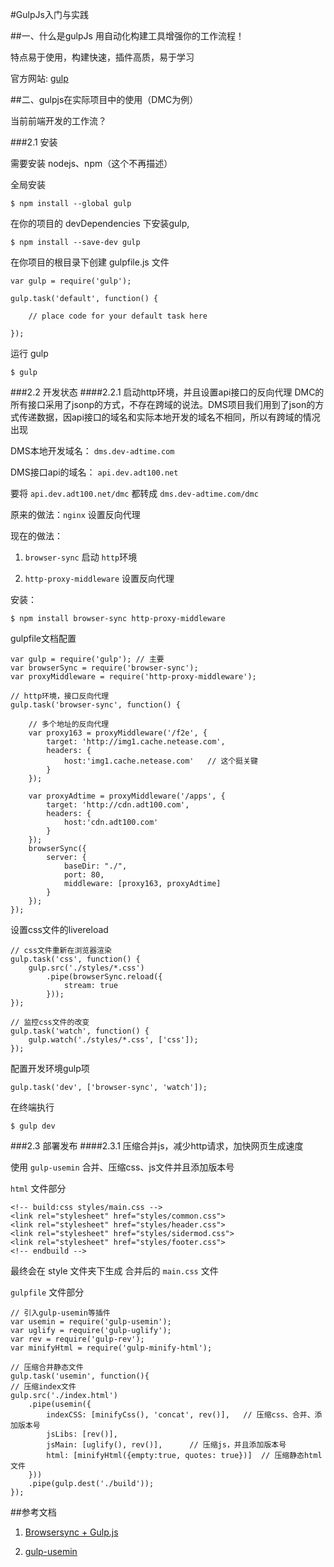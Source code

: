 #GulpJs入门与实践

##一、什么是gulpJs
用自动化构建工具增强你的工作流程！

特点易于使用，构建快速，插件高质，易于学习

官方网站: [gulp](http://gulpjs.com/)


##二、gulpjs在实际项目中的使用（DMC为例）


当前前端开发的工作流？

###2.1 安装

需要安装 nodejs、npm（这个不再描述）

全局安装

	$ npm install --global gulp

在你的项目的 devDependencies 下安装gulp,
	
	$ npm install --save-dev gulp

在你项目的根目录下创建 gulpfile.js 文件

	var gulp = require('gulp');

	gulp.task('default', function() {

		// place code for your default task here
  
	});

运行 gulp

	$ gulp



###2.2 开发状态
####2.2.1 启动http环境，并且设置api接口的反向代理
DMC的所有接口采用了jsonp的方式，不存在跨域的说法。DMS项目我们用到了json的方式传递数据，因api接口的域名和实际本地开发的域名不相同，所以有跨域的情况出现

DMS本地开发域名： `dms.dev-adtime.com`

DMS接口api的域名： `api.dev.adt100.net`

要将 `api.dev.adt100.net/dmc` 都转成 `dms.dev-adtime.com/dmc`

原来的做法：`nginx` 设置反向代理

现在的做法：

1. `browser-sync` 启动 `http`环境


2. `http-proxy-middleware` 设置反向代理

安装：

	$ npm install browser-sync http-proxy-middleware
	
gulpfile文档配置

	var gulp = require('gulp'); // 主要
	var browserSync = require('browser-sync');	
	var proxyMiddleware = require('http-proxy-middleware');
	
	// http环境，接口反向代理
	gulp.task('browser-sync', function() {

		// 多个地址的反向代理
		var proxy163 = proxyMiddleware('/f2e', {
	    	target: 'http://img1.cache.netease.com',
	    	headers: {
	    		host:'img1.cache.netease.com'	// 这个挺关键
	    	}
	  	});

		var proxyAdtime = proxyMiddleware('/apps', {
	    	target: 'http://cdn.adt100.com',
	    	headers: {
	    		host:'cdn.adt100.com'
	    	}
	  	});
		browserSync({
	    	server: {
	        	baseDir: "./",
	        	port: 80,
	        	middleware: [proxy163, proxyAdtime]
	    	}
		});
	});	
	
设置css文件的livereload	

	// css文件重新在浏览器渲染
	gulp.task('css', function() {
    	gulp.src('./styles/*.css')
        	.pipe(browserSync.reload({
            	stream: true
        	}));
	});

	// 监控css文件的改变
	gulp.task('watch', function() {
    	gulp.watch('./styles/*.css', ['css']);
	});
	
配置开发环境gulp项

	gulp.task('dev', ['browser-sync', 'watch']);

在终端执行

	$ gulp dev


###2.3 部署发布
####2.3.1 压缩合并js，减少http请求，加快网页生成速度

使用 `gulp-usemin` 合并、压缩css、js文件并且添加版本号

`html` 文件部分

	<!-- build:css styles/main.css -->
	<link rel="stylesheet" href="styles/common.css">
	<link rel="stylesheet" href="styles/header.css">
	<link rel="stylesheet" href="styles/sidermod.css">
	<link rel="stylesheet" href="styles/footer.css">
	<!-- endbuild -->

最终会在 style 文件夹下生成 合并后的 `main.css` 文件


`gulpfile` 文件部分

	// 引入gulp-usemin等插件
	var usemin = require('gulp-usemin');
	var uglify = require('gulp-uglify');
	var rev = require('gulp-rev');
	var minifyHtml = require('gulp-minify-html');
	
	// 压缩合并静态文件
	gulp.task('usemin', function(){
    // 压缩index文件
    gulp.src('./index.html')
        .pipe(usemin({
            indexCSS: [minifyCss(), 'concat', rev()],	// 压缩css、合并、添加版本号
            jsLibs: [rev()],
            jsMain: [uglify(), rev()],		// 压缩js，并且添加版本号
            html: [minifyHtml({empty:true, quotes: true})]	// 压缩静态html文件
        }))
        .pipe(gulp.dest('./build'));   
	});




##参考文档
1. [Browsersync + Gulp.js](http://www.browsersync.io/docs/gulp/)

2. [gulp-usemin](https://github.com/zont/gulp-usemin)


